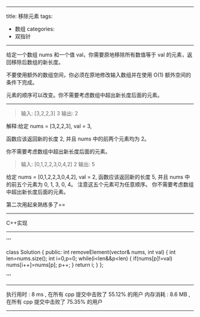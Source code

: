 ---
title: 移除元素
tags:
- 数组
categories:
- 双指针
----
给定一个数组 nums 和一个值 val，你需要原地移除所有数值等于 val 的元素，返回移除后数组的新长度。

不要使用额外的数组空间，你必须在原地修改输入数组并在使用 O(1) 额外空间的条件下完成。

元素的顺序可以改变。你不需要考虑数组中超出新长度后面的元素。

***
> 输入: [3,2,2,3] 3
> 输出: 2

解释:给定 nums = [3,2,2,3], val = 3,

函数应该返回新的长度 2, 并且 nums 中的前两个元素均为 2。

你不需要考虑数组中超出新长度后面的元素。


>输入: [0,1,2,2,3,0,4,2] 2
输出: 5

给定 nums = [0,1,2,2,3,0,4,2], val = 2,
函数应该返回新的长度 5, 并且 nums 中的前五个元素为 0, 1, 3, 0, 4。
注意这五个元素可为任意顺序。
你不需要考虑数组中超出新长度后面的元素。


第二次用起来熟练多了==
***
C++实现
***
'''

class Solution {
public:
    int removeElement(vector<int>& nums, int val) {
        int len=nums.size();
        int i=0,p=0;
        while(i<len&&p<len)
        {
            if(nums[p]!=val)
                nums[i++]=nums[p];
            p++;
        }
        return i;
    }
};
        
'''
***
执行用时 :
8 ms
, 在所有 cpp 提交中击败了
55.12%
的用户
内存消耗 :
8.6 MB
, 在所有 cpp 提交中击败了
75.35%
的用户
***